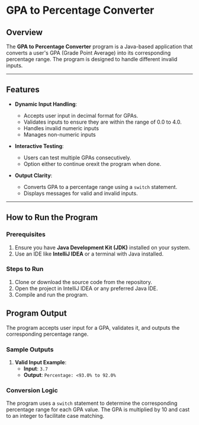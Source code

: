 # GPA to Percentage Converter

## Overview
The **GPA to Percentage Converter** program is a Java-based application that converts a user's GPA (Grade Point Average) into its corresponding percentage range. The program is designed to handle different invalid inputs.

---

## Features
- **Dynamic Input Handling**: 
  - Accepts user input in decimal format for GPAs.
  - Validates inputs to ensure they are within the range of 0.0 to 4.0.
  - Handles invalid numeric inputs
  - Manages non-numeric inputs

- **Interactive Testing**: 
  - Users can test multiple GPAs consecutively.
  - Option either to continue orexit the program when done.

- **Output Clarity**: 
  - Converts GPA to a percentage range using a `switch` statement.
  - Displays messages for valid and invalid inputs.

---

## How to Run the Program

### Prerequisites
1. Ensure you have **Java Development Kit (JDK)** installed on your system.
2. Use an IDE like **IntelliJ IDEA** or a terminal with Java installed.

### Steps to Run
1. Clone or download the source code from the repository.
2. Open the project in IntelliJ IDEA or any preferred Java IDE.
3. Compile and run the program.

## Program Output
The program accepts user input for a GPA, validates it, and outputs the corresponding percentage range.

### Sample Outputs
1. **Valid Input Example**:
   - **Input**: `3.7`
   - **Output**: `Percentage: <93.0% to 92.0%`

### Conversion Logic
The program uses a `switch` statement to determine the corresponding percentage range for each GPA value. The GPA is multiplied by 10 and cast to an integer to facilitate case matching.
